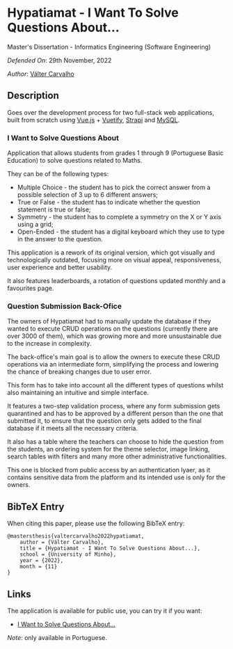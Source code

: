 Hypatiamat - I Want To Solve Questions About...
====================================

Master's Dissertation - Informatics Engineering (Software Engineering)

_Defended On_: 29th November, 2022

_Author_: [Válter Carvalho][valtercarvalho]

## Description

Goes over the development process for two full-stack web applications, built from scratch using [Vue.js](https://vuejs.org/) + [Vuetify](https://vuetifyjs.com/en/), [Strapi](https://strapi.io/) and [MySQL](https://www.mysql.com/).

### I Want to Solve Questions About

Application that allows students from grades 1 through 9 (Portuguese Basic Education) to solve questions related to Maths.

They can be of the following types:
* Multiple Choice - the student has to pick the correct answer from a possible selection of 3 up to 6 different answers;
* True or False - the student has to indicate whether the question statement is true or false;
* Symmetry - the student has to complete a symmetry on the X or Y axis using a grid;
* Open-Ended - the student has a digital keyboard which they use to type in the answer to the question.

This application is a rework of its original version, which got visually and technologically outdated, focusing more on visual appeal, responsiveness, user experience and better usability.

It also features leaderboards, a rotation of questions updated monthly and a favourites page.

### Question Submission Back-Ofice
The owners of Hypatiamat had to manually update the database if they wanted to execute CRUD operations on the questions (currently there are over 3000 of them), which was growing more and more unsustainable due to the increase in complexity.

The back-office's main goal is to allow the owners to execute these CRUD operations via an intermediate form, simplifying the process and lowering the chance of breaking changes due to user error.

This form has to take into account all the different types of questions whilst also maintaining an intuitive and simple interface.

It features a two-step validation process, where any form submission gets quarantined and has to be approved by a different person than the one that submitted it, to ensure that the question only gets added to the final database if it meets all the necessary criteria.

It also has a table where the teachers can choose to hide the question from the students, an ordering system for the theme selector, image linking, search tables with filters and many more other administrative functionalities.

This one is blocked from public access by an authentication lyaer, as it contains sensitive data from the platform and its intended use is only for the owners.

## BibTeX Entry

When citing this paper, please use the following BibTeX entry:
```
@mastersthesis{valtercarvalho2022hypatiamat,
    author = {Válter Carvalho},
    title = {Hypatiamat - I Want To Solve Questions About...},
    school = {University of Minho},
    year = {2022},
    month = {11}
}
```

[](https://raw.githubusercontent.com/glouppe/phd-thesis/master/README.md)

## Links

<!-- links -->
The application is available for public use, you can try it if you want:

* [I Want to Solve Questions About...](https://qr.hypatiamat.com)

_Note_: only available in Portuguese.

[valtercarvalho]: https://github.com/wurzy
[uminho]: localhost
